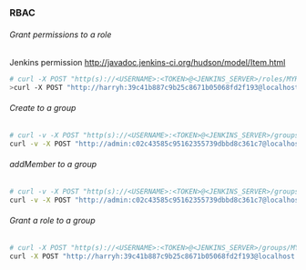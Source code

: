 ### RBAC

###### Grant permissions to a role

Jenkins permission http://javadoc.jenkins-ci.org/hudson/model/Item.html

```sh
# curl -X POST "http(s)://<USERNAME>:<TOKEN>@<JENKINS_SERVER>/roles/MYROLE/grantPermissions?permissions=permission1,permission2" [-H "CRUB"]
>curl -X POST "http://harryh:39c41b887c9b25c8671b05068fd2f193@localhost:8182/roles/myrole/grantPermissions?permissions=hudson.model.Item.Discover,hudson.model.Hudson.Administer"
```

###### Create to a group

```sh
# curl -v -X POST "http(s)://<USERNAME>:<TOKEN>@<JENKINS_SERVER>/groups/createGroup?name=GROUP" [-H "CRUB"]
curl -v -X POST "http://admin:c02c43585c95162355739dbbd8c361c7@localhost:8182/groups/createGroup?name=myTestGroup" -H ".crumb:78fb0c8e445f376ae57aecd2be7d4e1b"
```

###### addMember to a group

```sh
# curl -v -X POST "http(s)://<USERNAME>:<TOKEN>@<JENKINS_SERVER>/groups/GROUP/addMember?name=USERUID" [-H "CRUB"]
curl -v -X POST "http://admin:c02c43585c95162355739dbbd8c361c7@localhost:8182/groups/myTestGroup/addMember?name=testUser" -H ".crumb:78fb0c8e445f376ae57aecd2be7d4e1b"
```

###### Grant a role to a group

```sh
# curl -X POST "http(s)://<USERNAME>:<TOKEN>@<JENKINS_SERVER>/groups/MYGROUPNAME/grantRole?role=ROLEID&offset=NUMBER&inherited=BOOLEAN" [-H "CRUB"]
curl -X POST "http://harryh:39c41b887c9b25c8671b05068fd2f193@localhost:8182/groups/groupByCli/grantRole?role=myrole&offset=0&inherited=true"
```
